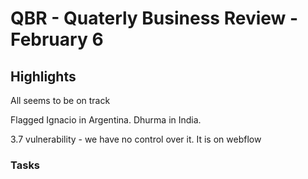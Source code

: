# QBR - Quaterly Business Review - February 6

## Highlights

All seems to be on track

Flagged Ignacio in Argentina.
Dhurma in India.


3.7 vulnerability - we have no control over it. It is on webflow


### Tasks



